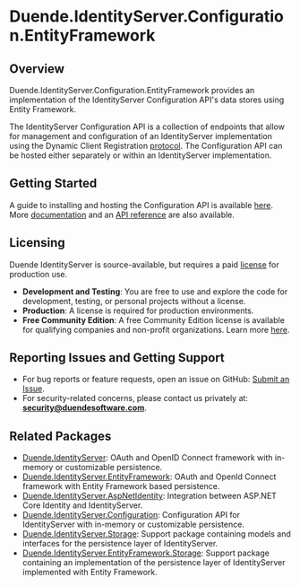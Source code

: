 # Duende.IdentityServer.Configuration.EntityFramework

## Overview
Duende.IdentityServer.Configuration.EntityFramework provides an implementation of the IdentityServer Configuration API's data stores using Entity Framework.

The IdentityServer Configuration API is a collection of endpoints that allow for management and configuration of an IdentityServer implementation using the Dynamic Client Registration [protocol](https://datatracker.ietf.org/doc/html/rfc7591). The Configuration API can be hosted either separately or within an IdentityServer implementation. 

## Getting Started
A guide to installing and hosting the Configuration API is available [here](https://docs.duendesoftware.com/identityserver/v7/configuration/dcr/installation/). More [documentation](https://docs.duendesoftware.com/identityserver/v7/configuration/) and an [API reference](https://docs.duendesoftware.com/identityserver/v7/configuration/dcr/reference/) are also available.

## Licensing
Duende IdentityServer is source-available, but requires a paid [license](https://duendesoftware.com/products/identityserver) for production use.

- **Development and Testing**: You are free to use and explore the code for development, testing, or personal projects without a license.
- **Production**: A license is required for production environments. 
- **Free Community Edition**: A free Community Edition license is available for qualifying companies and non-profit organizations. Learn more [here](https://duendesoftware.com/products/communityedition).

## Reporting Issues and Getting Support
- For bug reports or feature requests, open an issue on GitHub: [Submit an Issue](https://github.com/DuendeSoftware/Support/issues/new/choose).
- For security-related concerns, please contact us privately at: **security@duendesoftware.com**.

## Related Packages
- [Duende.IdentityServer](https://www.nuget.org/packages/Duende.IdentityServer): OAuth and OpenID Connect framework with in-memory or customizable persistence.
- [Duende.IdentityServer.EntityFramework](https://www.nuget.org/packages/Duende.IdentityServer.EntityFramework.Storage): OAuth and OpenId Connect framework with Entity Framework based persistence.
- [Duende.IdentityServer.AspNetIdentity](https://www.nuget.org/packages/Duende.IdentityServer.AspNetIdentity): Integration between ASP.NET Core Identity and IdentityServer.
- [Duende.IdentityServer.Configuration](https://www.nuget.org/packages/Duende.IdentityServer.Configuration): Configuration API for IdentityServer with in-memory or customizable persistence.
- [Duende.IdentityServer.Storage](https://www.nuget.org/packages/Duende.IdentityServer.Storage): Support package containing models and interfaces for the persistence layer of IdentityServer.
- [Duende.IdentityServer.EntityFramework.Storage](https://www.nuget.org/packages/Duende.IdentityServer.EntityFramework.Storage): Support package containing an implementation of the persistence layer of IdentityServer implemented with Entity Framework.
